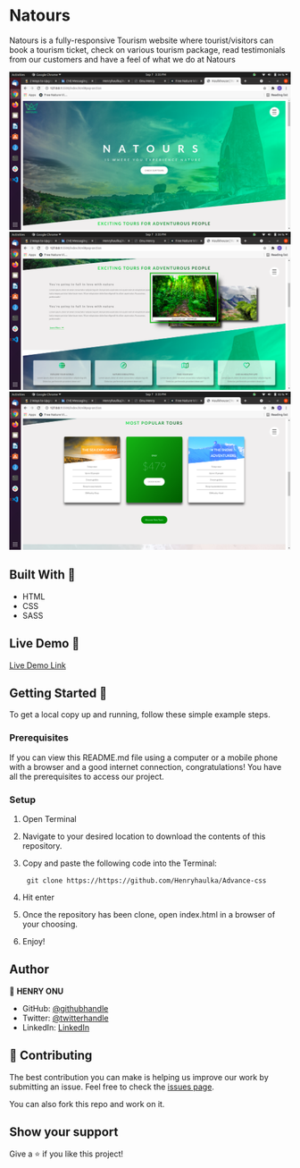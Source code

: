 # Natours
Natours is a fully-responsive Tourism website where tourist/visitors can book a tourism ticket, check on various tourism package, read testimonials from our customers and have a feel of what we do at Natours

![screenshot](/img/natours1.png)
![screenshot](/img/natours2.png)
![screenshot](/img/natours3.png)

## Built With 🧰

- HTML
- CSS
- SASS

## Live Demo 🔴

[Live Demo Link](https://onuhenry.netlify.app/)


## Getting Started 🏁

To get a local copy up and running, follow these simple example steps.

### Prerequisites

If you can view this README.md file using a computer or a mobile phone with a browser and a good internet connection, congratulations! You have all the prerequisites to access our project.

### Setup

1. Open Terminal
2. Navigate to your desired location to download the contents of this repository.
3. Copy and paste the following code into the Terminal: 
        
        git clone https://https://github.com/Henryhaulka/Advance-css

4. Hit enter
5. Once the repository has been clone, open index.html in a browser of your choosing.
6. Enjoy!

## Author

👤 **HENRY ONU**

- GitHub: [@githubhandle](https://github.com/Henryhaulka)
- Twitter: [@twitterhandle](https://twitter.com/ONUHENRY12)
- LinkedIn: [LinkedIn](https://www.linkedin.com/in/henry-onu)


## 🤝 Contributing

The best contribution you can make is helping us improve our work by submitting an issue. 
Feel free to check the [issues page](https://https://github.com/Henryhaulka/Advance-css/isssues).

You can also fork this repo and work on it.

## Show your support

Give a ⭐️ if you like this project!
